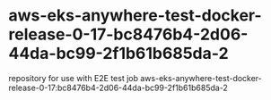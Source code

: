 # aws-eks-anywhere-test-docker-release-0-17-bc8476b4-2d06-44da-bc99-2f1b61b685da-2
repository for use with E2E test job aws-eks-anywhere-test-docker-release-0-17:bc8476b4-2d06-44da-bc99-2f1b61b685da-2
